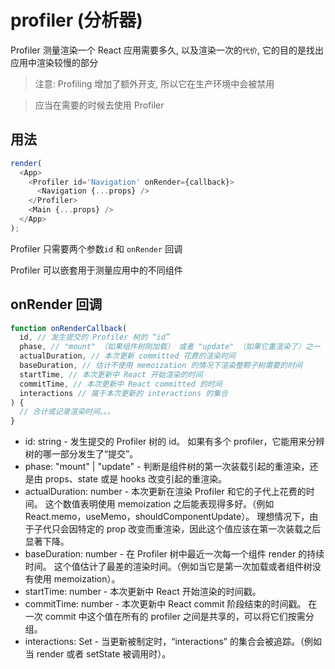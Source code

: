 # profiler (分析器)

Profiler 测量渲染一个 React 应用需要多久, 以及渲染一次的`代价`, 它的目的是找出应用中渲染较慢的部分

> 注意:
> Profiling 增加了额外开支, 所以它在生产环境中会被禁用

> 应当在需要的时候去使用 Profiler

## 用法

```js
render(
  <App>
    <Profiler id='Navigation' onRender={callback}>
      <Navigation {...props} />
    </Profiler>
    <Main {...props} />
  </App>
);
```

Profiler 只需要两个参数`id` 和 `onRender` 回调

Profiler 可以嵌套用于测量应用中的不同组件

## onRender 回调

```js
function onRenderCallback(
  id, // 发生提交的 Profiler 树的 “id”
  phase, // "mount" （如果组件树刚加载） 或者 "update" （如果它重渲染了）之一
  actualDuration, // 本次更新 committed 花费的渲染时间
  baseDuration, // 估计不使用 memoization 的情况下渲染整颗子树需要的时间
  startTime, // 本次更新中 React 开始渲染的时间
  commitTime, // 本次更新中 React committed 的时间
  interactions // 属于本次更新的 interactions 的集合
) {
  // 合计或记录渲染时间。。。
}
```

- id: string - 发生提交的 Profiler 树的 id。 如果有多个 profiler，它能用来分辨树的哪一部分发生了“提交”。
- phase: "mount" | "update" - 判断是组件树的第一次装载引起的重渲染，还是由 props、state 或是 hooks 改变引起的重渲染。
- actualDuration: number - 本次更新在渲染 Profiler 和它的子代上花费的时间。 这个数值表明使用 memoization 之后能表现得多好。（例如 React.memo，useMemo，shouldComponentUpdate）。 理想情况下，由于子代只会因特定的 prop 改变而重渲染，因此这个值应该在第一次装载之后显著下降。
- baseDuration: number - 在 Profiler 树中最近一次每一个组件 render 的持续时间。 这个值估计了最差的渲染时间。（例如当它是第一次加载或者组件树没有使用 memoization）。
- startTime: number - 本次更新中 React 开始渲染的时间戳。
- commitTime: number - 本次更新中 React commit 阶段结束的时间戳。 在一次 commit 中这个值在所有的 profiler 之间是共享的，可以将它们按需分组。
- interactions: Set - 当更新被制定时，“interactions” 的集合会被追踪。（例如当 render 或者 setState 被调用时）。
